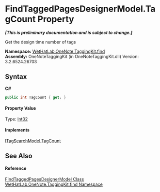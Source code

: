 # FindTaggedPagesDesignerModel.TagCount Property 
 _**\[This is preliminary documentation and is subject to change.\]**_

Get the design time number of tags

**Namespace:**&nbsp;<a href="0e3a8efd-07d2-1709-b1cd-709153222081">WetHatLab.OneNote.TaggingKit.find</a><br />**Assembly:**&nbsp;OneNoteTaggingKit (in OneNoteTaggingKit.dll) Version: 3.2.6524.26703

## Syntax

**C#**<br />
``` C#
public int TagCount { get; }
```


#### Property Value
Type: <a href="http://msdn2.microsoft.com/en-us/library/td2s409d" target="_blank">Int32</a>

#### Implements
<a href="b201f3f7-727f-fe31-b1de-c05ff324eeca">ITagSearchModel.TagCount</a><br />

## See Also


#### Reference
<a href="d7a56022-2fb3-d50d-038d-a3a5d1d49fe2">FindTaggedPagesDesignerModel Class</a><br /><a href="0e3a8efd-07d2-1709-b1cd-709153222081">WetHatLab.OneNote.TaggingKit.find Namespace</a><br />